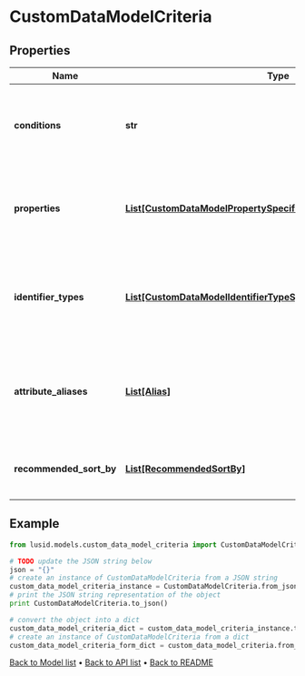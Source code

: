 # CustomDataModelCriteria


## Properties
Name | Type | Description | Notes
------------ | ------------- | ------------- | -------------
**conditions** | **str** | The conditions that the bound entity must meet to be valid. | [optional] 
**properties** | [**List[CustomDataModelPropertySpecificationWithDisplayName]**](CustomDataModelPropertySpecificationWithDisplayName.md) | The properties that are required or allowed on the bound entity. | [optional] 
**identifier_types** | [**List[CustomDataModelIdentifierTypeSpecificationWithDisplayName]**](CustomDataModelIdentifierTypeSpecificationWithDisplayName.md) | The identifier types that are required or allowed on the bound entity. | [optional] 
**attribute_aliases** | [**List[Alias]**](Alias.md) | The aliases for property keys, identifier types, and fields on the bound entity. | [optional] 
**recommended_sort_by** | [**List[RecommendedSortBy]**](RecommendedSortBy.md) | The preferred default sorting instructions. | [optional] 

## Example

```python
from lusid.models.custom_data_model_criteria import CustomDataModelCriteria

# TODO update the JSON string below
json = "{}"
# create an instance of CustomDataModelCriteria from a JSON string
custom_data_model_criteria_instance = CustomDataModelCriteria.from_json(json)
# print the JSON string representation of the object
print CustomDataModelCriteria.to_json()

# convert the object into a dict
custom_data_model_criteria_dict = custom_data_model_criteria_instance.to_dict()
# create an instance of CustomDataModelCriteria from a dict
custom_data_model_criteria_form_dict = custom_data_model_criteria.from_dict(custom_data_model_criteria_dict)
```
[Back to Model list](../README.md#documentation-for-models) &#8226; [Back to API list](../README.md#documentation-for-api-endpoints) &#8226; [Back to README](../README.md)


